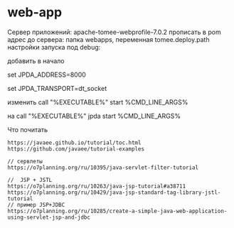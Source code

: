 # web-app

Сервер приложений: apache-tomee-webprofile-7.0.2
прописать в pom адрес до сервера: папка webapps, переменная tomee.deploy.path
 настройки запуска под debug:
 
 добавить в начало
 
 set JPDA_ADDRESS=8000
  
 set JPDA_TRANSPORT=dt_socket

 изменить
 call "%EXECUTABLE%" start %CMD_LINE_ARGS%
 
 на
 call "%EXECUTABLE%" jpda start %CMD_LINE_ARGS%

  <role rolename="admin-gui"/>
  <role rolename="tomee-admin"/>
  <role rolename="manager-gui"/>
  <user password="tomee" roles="tomee-admin,manager-gui,admin-gui" username="tomee"/>


 Что почитать
 
    https://javaee.github.io/tutorial/toc.html
    https://github.com/javaee/tutorial-examples

    // сервлеты
    https://o7planning.org/ru/10395/java-servlet-filter-tutorial

    //  JSP + JSTL
    https://o7planning.org/ru/10263/java-jsp-tutorial#a38711
    https://o7planning.org/ru/10429/java-jsp-standard-tag-library-jstl-tutorial
    // пример JSP+JDBC
    https://o7planning.org/ru/10285/create-a-simple-java-web-application-using-servlet-jsp-and-jdbc